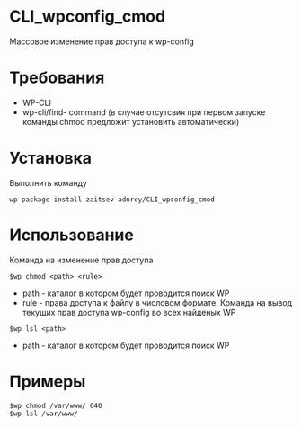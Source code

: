 # CLI_wpconfig_cmod
Массовое изменение прав доступа к wp-config
# Требования 
 * WP-CLI
 * wp-cli/find- command (в случае отсутсвия при первом запуске команды chmod предложит установить автоматически)
# Установка
Выполнить команду 
```
wp package install zaitsev-adnrey/CLI_wpconfig_cmod
```
# Использование
Команда на изменение прав доступа
```
$wp chmod <path> <rule>
```
* path - каталог в котором будет проводится поиск WP 
* rule - права доступа к файлу в числовом формате.
Команда на вывод текущих прав доступа wp-config во всех найденых WP
```
$wp lsl <path>
```
* path - каталог в котором будет проводится поиск WP 
# Примеры
```
$wp chmod /var/www/ 640
$wp lsl /var/www/ 
```
